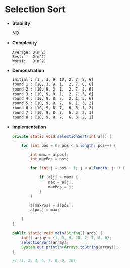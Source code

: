 # Selection Sort


* **Stability**
    
    NO
    
* **Complexity**

    ```
    Average: O(n^2)
    Best:    O(n^2)
    Worst:   O(n^2)
    ```
    
* **Demonstration**

    ```bash
    initial : [1 , 3, 9, 10, 2, 7, 8, 6]
    round 1 : [10, 3, 9, 1,  2, 7, 8, 6]
    round 2 : [10, 9, 3, 1,  2, 7, 8, 6]
    round 3 : [10, 9, 8, 1,  2, 7, 3, 6]
    round 4 : [10, 9, 8, 7,  2, 1, 3, 6]
    round 5 : [10, 9, 8, 7,  6, 1, 3, 2]
    round 6 : [10, 9, 8, 7,  6, 3, 1, 2]
    round 7 : [10, 9, 8, 7,  6, 3, 2, 1]
    round 8 : [10, 9, 8, 7,  6, 3, 2, 1]
    ``` 
    
* **Implementation**

    ```java
    private static void selectionSort(int a[]) {
    
        for (int pos = 0; pos < a.length; pos++) {
    
            int max = a[pos];
            int maxPos = pos;
    
            for (int j = pos + 1; j < a.length; j++) {
    
                if (a[j] > max) {
                    max = a[j];
                    maxPos = j;
                }
            }
    
            a[maxPos] = a[pos];
            a[pos] = max;
    
        }
    }
    ```
    
    ```java
    public static void main(String[] args) {
        int[] array = {1, 3, 9, 10, 2, 7, 8, 6};
        selectionSort(array);
        System.out.println(Arrays.toString(array));
    }
  
    // [1, 2, 3, 6, 7, 8, 9, 10]
    
    ```